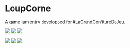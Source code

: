 # LoupCorne

A game jam entry developped for #LaGrandConfitureDeJeu.

![](http://archive.fseg.io/fseg.fr/jam/img/02s.png)
![](http://archive.fseg.io/fseg.fr/jam/img/03s.png)
![](http://archive.fseg.io/fseg.fr/jam/img/06s.png)

![](http://archive.fseg.io/fseg.fr/jam/img/01s.png)
![](http://archive.fseg.io/fseg.fr/jam/img/04s.png)
![](http://archive.fseg.io/fseg.fr/jam/img/05s.png)
